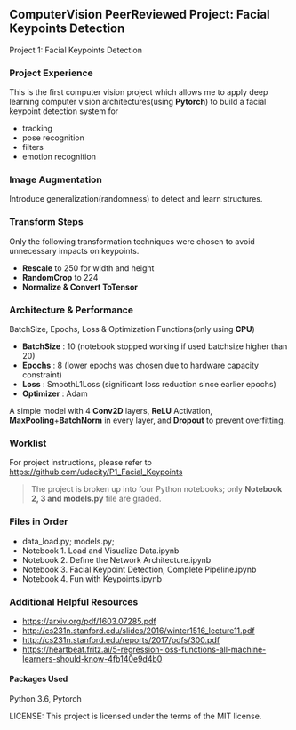 ## ComputerVision PeerReviewed Project: Facial Keypoints Detection
Project 1: Facial Keypoints Detection
### Project Experience
This is the first computer vision project which allows me to apply deep learning computer vision architectures(using **Pytorch**) to build a facial keypoint detection system for
- tracking
- pose recognition
- filters
- emotion recognition
### Image Augmentation
Introduce generalization(randomness) to detect and learn structures.
### Transform Steps
Only the following transformation techniques were chosen to avoid unnecessary impacts on keypoints.

- **Rescale** to 250 for width and height
- **RandomCrop** to 224
- **Normalize & Convert ToTensor**

### Architecture & Performance
BatchSize, Epochs, Loss & Optimization Functions(only using **CPU**)

- **BatchSize** : 10 (notebook stopped working if used batchsize higher than 20)
- **Epochs**   : 8 (lower epochs was chosen due to hardware capacity constraint)
- **Loss**     : SmoothL1Loss (significant loss reduction since earlier epochs)
- **Optimizer** : Adam 

A simple model with 4 **Conv2D** layers, **ReLU** Activation, **MaxPooling**+**BatchNorm** in every layer, and **Dropout** to prevent overfitting.

### Worklist
For project instructions, please refer to https://github.com/udacity/P1_Facial_Keypoints
> The project is broken up into four Python notebooks; 
> only **Notebook 2, 3 and models.py** file are graded.

### Files in Order
- data_load.py; models.py;
- Notebook 1. Load and Visualize Data.ipynb
- Notebook 2. Define the Network Architecture.ipynb
- Notebook 3. Facial Keypoint Detection, Complete Pipeline.ipynb
- Notebook 4. Fun with Keypoints.ipynb

### Additional Helpful Resources
- https://arxiv.org/pdf/1603.07285.pdf
- http://cs231n.stanford.edu/slides/2016/winter1516_lecture11.pdf
- http://cs231n.stanford.edu/reports/2017/pdfs/300.pdf
- https://heartbeat.fritz.ai/5-regression-loss-functions-all-machine-learners-should-know-4fb140e9d4b0

#### Packages Used
Python 3.6, Pytorch

LICENSE: This project is licensed under the terms of the MIT license.
